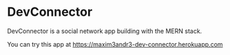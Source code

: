 # DevConnector

DevConnector is a social network app building with the MERN stack.

You can try this app at https://maxim3andr3-dev-connector.herokuapp.com
